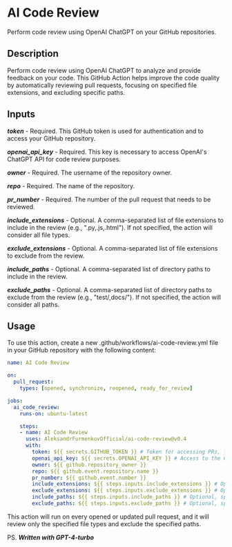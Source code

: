 # AI Code Review

Perform code review using OpenAI ChatGPT on your GitHub repositories.

## Description

Perform code review using OpenAI ChatGPT to analyze and provide feedback on your code. This GitHub Action helps improve the code quality by automatically reviewing pull requests, focusing on specified file extensions, and excluding specific paths.

## Inputs

***token*** - Required. This GitHub token is used for authentication and to access your GitHub repository.

***openai_api_key*** - Required. This key is necessary to access OpenAI's ChatGPT API for code review purposes.

***owner*** - Required. The username of the repository owner.

***repo*** - Required. The name of the repository.

***pr_number*** - Required. The number of the pull request that needs to be reviewed.

***include_extensions*** - Optional. A comma-separated list of file extensions to include in the review (e.g., ".py,.js,.html"). If not specified, the action will consider all file types.

***exclude_extensions*** - Optional. A comma-separated list of file extensions to exclude from the review.

***include_paths*** - Optional. A comma-separated list of directory paths to include in the review.

***exclude_paths*** - Optional. A comma-separated list of directory paths to exclude from the review (e.g., "test/,docs/"). If not specified, the action will consider all paths.

## Usage

To use this action, create a new .github/workflows/ai-code-review.yml file in your GitHub repository with the following content:

```yaml
name: AI Code Review

on:
  pull_request:
    types: [opened, synchronize, reopened, ready_for_review]

jobs:
  ai_code_review:
    runs-on: ubuntu-latest

    steps:
    - name: AI Code Review
      uses: AleksandrFurmenkovOfficial/ai-code-review@v0.4
      with:
        token: ${{ secrets.GITHUB_TOKEN }} # Token for accessing PRs, file reading, and commenting capabilities
        openai_api_key: ${{ secrets.OPENAI_API_KEY }} # Access to the GPT-4 class model
        owner: ${{ github.repository_owner }}
        repo: ${{ github.event.repository.name }}
        pr_number: ${{ github.event.number }}
        include_extensions: ${{ steps.inputs.include_extensions }} # Optional, specify file types to include e.g., ".py,.js,.html"
        exclude_extensions: ${{ steps.inputs.exclude_extensions }} # Optional, specify file types to exclude
        include_paths: ${{ steps.inputs.include_paths }} # Optional, specify directories to include
        exclude_paths: ${{ steps.inputs.exclude_paths }} # Optional, specify directories to exclude

```

This action will run on every opened or updated pull request, and it will review only the specified file types and exclude the specified paths.

PS. ***Written with GPT-4-turbo***
